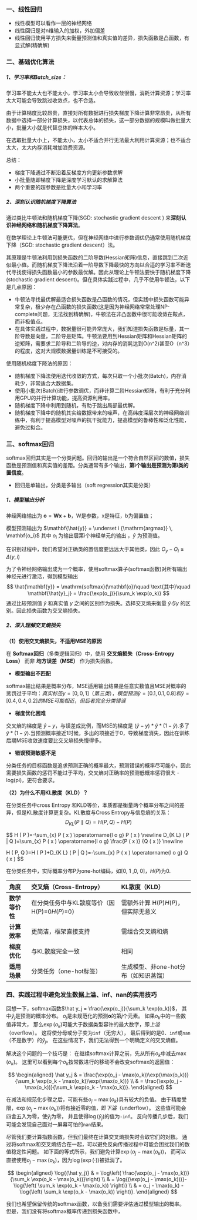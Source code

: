 ### 一、线性回归

* 线性模型可以看作一层的神经网络
* 线性回归是对n维输入的加权，外加偏差
* 线性回归使用平方损失来衡量预测值和真实值的差异，损失函数是凸函数，有显式解(精确解)

### 二、基础优化算法

##### **1、学习率和Batch_size**：

学习率不能太大也不能太小，学习率太小会导致收敛很慢，消耗计算资源；学习率太大可能会导致跳过收敛点，也不合适。

由于计算梯度比较昂贵，直接对所有数据进行损失梯度下降计算非常昂贵，从所有数据中选择一部分计算损失，以代表总体的损失，这一部分数据的规模叫做批量大小，批量大小就是代替总体的样本大小。

在选取批量大小上，不能太小，太小不适合并行无法最大利用计算资源；也不适合太大，太大内存消耗增加浪费资源。

总结：

* 梯度下降通过不断沿着反梯度方向更新参数求解
* 小批量随即梯度下降是深度学习默认的求解算法
* 两个重要的超参数是批量大小和学习率

##### 2、深刻认识随机梯度下降算法

通过类比牛顿法和随机梯度下降(SGD: stochastic gradient descent ) 来**深刻认识神经网络和随机梯度下降算法**。

在数学理论上牛顿法可能更优，但在神经网络中进行参数调优仍通常使用随机梯度下降（SGD: stochastic gradient descent）法。

其原理是牛顿法利用到损失函数的二阶导数(Hessian矩阵)信息，直接跳到二次近似最小值。而随机梯度下降法沿着一阶导数下降最快的方向以合适的学习率不断迭代寻找使得损失函数最小的参数最优解。因此从理论上牛顿法要快于随机梯度下降(stochastic gradient descent)。但在具体实践过程中，几乎不使用牛顿法，以下是几点原因：

* 牛顿法寻找最优解最适合损失函数是凸函数的情况，但实践中损失函数可能异常复杂，极少存在凸函数的损失函数(这是因为神经网络常常处理NP-complete问题，无法找到精确解)，牛顿法在非凸函数中很可能收敛在鞍点，而非极值点。
* 在具体实践过程中，数据量很可能异常庞大，我们知道损失函数是标量，其一阶导数是向量，二阶导是矩阵。牛顿法要用到Hessian矩阵和Hessian矩阵的逆矩阵，需要求二阶导和二阶导的逆，对内存的消耗达到O(n^2)甚至O（n^3）的程度，这对大规模数据量训练是不可接受的。

使用随机梯度下降法的原因：

* 随机梯度下降法使用迭代收敛的方式，每次只取一个小批次(Batch)，内存消耗少，非常适合大数据集。
* 使用小批次(Batch)进行参数调优，而非计算二阶Hessian矩阵，有利于充分利用GPU的并行计算功能，提高资源利用率。
* 随机梯度下降中利用到随机，有助于跳出局部最优解。
* 随机梯度下降中的随机其实给数据带来的噪声，在高纬度深层次的神经网络训练中，有利于提高模型对噪声的抗干扰能力，提高模型的鲁棒性和泛化性能，避免过拟合。

### 三、softmax回归

softmax回归其实是一个分类问题。回归的输出是一个符合自然区间的数值，损失函数是预测值和真实值的差距。分类通常有多个输出，**第i个输出是预测为第i类的置信度**。

* 回归是单输出，分类是多输出（soft regression其实是分类）

##### 1、模型输出分析

神经网络输出为 $\mathbf{o} = \mathbf{W} \mathbf{x} + \mathbf{b}$，W是参数，x是特征，b为偏置值；

模型预测输出为 $\mathbf{\hat{y}} = \underset i {\mathrm{argmax}} \, \mathbf{o_i}$ 其中 $o_i$ 为输出层第i个神经单元的输出 ，$\hat{y}$ 为预测值。

在识别过程中，我们希望对正确类的置信度要远远大于其他类，因此 $O_y - O_i \ge \Delta(y,i)$

为了令神经网络输出成为一个概率，使用softmax算子(softmax函数)对所有输出神经元进行激活，得到模型输出
$$
\hat{\mathbf{y}} = \mathrm{softmax}(\mathbf{o})\quad \text{其中}\quad \mathbf{\hat{y}_j} = \frac{\exp(o_j)}{\sum_k \exp(o_k)}
$$
通过比较预测值 $\hat{y}$ 和真实值 $y$ 之间的区别作为损失。选择交叉熵来衡量 $\hat{y} 与 y$ 的区别。因此损失函数为交叉熵损失。

##### 2、深入理解交叉熵损失

**（1）使用交叉熵损失，不适用MSE的原因**

在 **Softmax回归**（多类逻辑回归）中，使用 **交叉熵损失（Cross-Entropy Loss）** 而非 **均方误差（MSE）** 作为损失函数。

* **模型输出不匹配**

softmax输出结果是概率分布，MSE适用输出结果是任意实数值且MSE对概率的惩罚过于平均：$真实标签 y=[0,0,1]（第三类），模型预测 \hat{y}=[0.1,0.1,0.8] 和 \hat{y}=[0.4,0.4,0.2]的MSE可能相近，但后者完全分类错误$

* **梯度优化困难**

交叉熵的梯度是 $\hat{y}-y$，与误差成比例，而MSE的梯度是 $(\hat{y}-y)*\hat{y}*(1-\hat{y})$.多了$\hat{y}*(1-\hat{y})$.当预测概率接近1时候，多出的项接近于0，导致梯度消失，因此在训练后期MSE收敛速度要比交叉熵损失慢得多。

* **错误预测敏感不足**

分类任务的目标函数是追求预测正确的概率最大，预测错误的概率尽可能小，因此需要损失函数的惩罚不能过于平均，交叉熵对正确率的预测低概率惩罚很大 -log(pi)，更符合要求。

**（2）为什么不用KL散度（KLD）？**

在分类任务中cross Entropy 和KLD等价，本质都是衡量两个概率分布之间的差异，但是KL散度计算更复杂。KL散度与Cross Entropy与信息熵的关系：
$$
D_{KL}(P∥Q)=H(P,Q)−H(P)
$$

$$
H ( P )=-\sum_{x} P ( x ) \operatorname{l o g} P ( x )
\newline
D_{K L} ( P \| Q )=\sum_{x} P ( x ) \operatorname{l o g} \frac{P ( x )} {Q ( x )} 
\newline

H ( P, Q )=H ( P )+D_{K L} ( P \| Q )=-\sum_{x} P ( x ) \operatorname{l o g} Q ( x )
$$

在分类任务中，实际概率分布P为one-hot编码，如[0, 1 ,0, 0]，$H(P)$为0.

| 角度           | 交叉熵（Cross-Entropy）                         | KL散度（KLD）                         |
| :------------- | :---------------------------------------------- | :------------------------------------ |
| **数学等价性** | 在分类任务中与KL散度等价（因 H(P)=0*H*(*P*)=0） | 需额外计算 H(P)*H*(*P*)，但实际无意义 |
| **计算效率**   | 更简洁，框架直接支持                            | 需组合交叉熵和熵                      |
| **梯度优化**   | 与KL散度完全一致                                | 相同                                  |
| **适用场景**   | 分类任务（one-hot标签）                         | 生成模型、非one-hot分布（如知识蒸馏） |

### 四、实践过程中避免发生数据上溢、inf、nan的实用技巧

回想一下，softmax函数$\hat y_j = \frac{\exp(o_j)}{\sum_k \exp(o_k)}$，
其中$\hat y_j$是预测的概率分布。
$o_j$是未规范化的预测$\mathbf{o}$的第$j$个元素。
如果$o_k$中的一些数值非常大，
那么$\exp(o_k)$可能大于数据类型容许的最大数字，即*上溢*（overflow）。
这将使分母或分子变为`inf`（无穷大），
最后得到的是0、`inf`或`nan`（不是数字）的$\hat y_j$。
在这些情况下，我们无法得到一个明确定义的交叉熵值。

解决这个问题的一个技巧是：
在继续softmax计算之前，先从所有$o_k$中减去$\max(o_k)$。
这里可以看到每个$o_k$按常数进行的移动不会改变softmax的返回值：

$$
\begin{aligned}
\hat y_j & =  \frac{\exp(o_j - \max(o_k))\exp(\max(o_k))}{\sum_k \exp(o_k - \max(o_k))\exp(\max(o_k))} \\
& = \frac{\exp(o_j - \max(o_k))}{\sum_k \exp(o_k - \max(o_k))}.
\end{aligned}
$$


在减法和规范化步骤之后，可能有些$o_j - \max(o_k)$具有较大的负值。
由于精度受限，$\exp(o_j - \max(o_k))$将有接近零的值，即*下溢*（underflow）。
这些值可能会四舍五入为零，使$\hat y_j$为零，
并且使得$\log(\hat y_j)$的值为`-inf`。
反向传播几步后，我们可能会发现自己面对一屏幕可怕的`nan`结果。

尽管我们要计算指数函数，但我们最终在计算交叉熵损失时会取它们的对数。
通过将softmax和交叉熵结合在一起，可以避免反向传播过程中可能会困扰我们的数值稳定性问题。
如下面的等式所示，我们避免计算$\exp(o_j - \max(o_k))$，
而可以直接使用$o_j - \max(o_k)$，因为$\log(\exp(\cdot))$被抵消了。

$$
\begin{aligned}
\log{(\hat y_j)} & = \log\left( \frac{\exp(o_j - \max(o_k))}{\sum_k \exp(o_k - \max(o_k))}\right) \\
& = \log{(\exp(o_j - \max(o_k)))}-\log{\left( \sum_k \exp(o_k - \max(o_k)) \right)} \\
& = o_j - \max(o_k) -\log{\left( \sum_k \exp(o_k - \max(o_k)) \right)}.
\end{aligned}
$$

我们也希望保留传统的softmax函数，以备我们需要评估通过模型输出的概率。
但是，我们没有将softmax概率传递到损失函数中，

